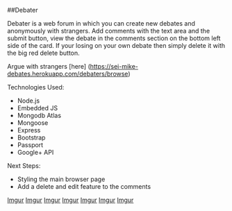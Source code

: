 ##Debater

Debater is a web forum in which you can create new debates and anonymously with strangers. Add comments with the text area and the submit button, view the debate in the comments section on the bottom left side of the card. If your losing on your own debate then simply delete it with the big red delete button.

Argue with strangers [here] (https://sei-mike-debates.herokuapp.com/debaters/browse)

Technologies Used:
 * Node.js
 * Embedded JS
 * Mongodb Atlas
 * Mongoose
 * Express
 * Bootstrap
 * Passport
 * Google+ API

 Next Steps:
  * Styling the main browser page
  * Add a delete and edit feature to the comments

[Imgur](https://i.imgur.com/APQpUCk.png)
[Imgur](https://i.imgur.com/r900eJN.png)
[Imgur](https://i.imgur.com/OErzhFM.png)
[Imgur](https://i.imgur.com/S5JPOGH.png)
[Imgur](https://i.imgur.com/itI4xrn.png)
[Imgur](https://i.imgur.com/TLHSnwH.png)
[Imgur](https://i.imgur.com/Oh1RWC1.png)